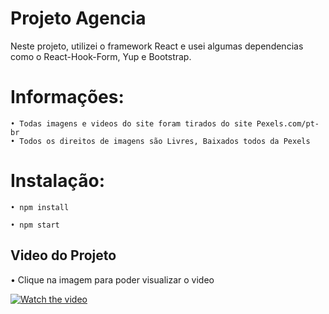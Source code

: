
# Projeto Agencia

Neste projeto, utilizei o framework React e usei algumas dependencias como o React-Hook-Form, Yup e Bootstrap.

# Informações:

    • Todas imagens e videos do site foram tirados do site Pexels.com/pt-br
    • Todos os direitos de imagens são Livres, Baixados todos da Pexels


# Instalação:

    • npm install

    • npm start


    
## Video do Projeto
  • Clique na imagem para poder visualizar o video

[![Watch the video](https://media-exp1.licdn.com/dms/image/C4D05AQFDAtADeajHlw/videocover-low/0/1629659088214?e=1629748800&v=beta&t=f2xZA_nNyGGfICDJ4lCnyAylLq692r6jHJE6-TgWT1U)](https://dms.licdn.com/playlist/C4D05AQFDAtADeajHlw/mp4-720p-30fp-crf28/0/1629659099833?e=1629748800&v=beta&t=Vi121FFmq5KiEbYtjQJ86Nw9c0o2k04OLVaurAJ_R8M)



